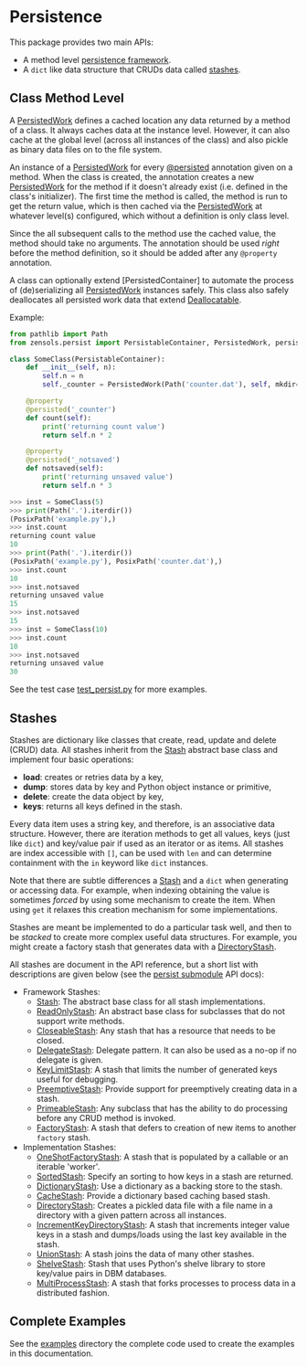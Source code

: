 # Persistence

This package provides two main APIs:
* A method level [persistence framework](#persisted).
* A `dict` like data structure that CRUDs data called [stashes](#stashes).


## Class Method Level

A [PersistedWork] defines a cached location any data returned by a method of a
class.  It always caches data at the instance level.  However, it can also
cache at the global level (across all instances of the class) and also pickle
as binary data files on to the file system.

An instance of a [PersistedWork] for every [@persisted] annotation given on a
method.  When the class is created, the annotation creates a new
[PersistedWork] for the method if it doesn't already exist (i.e. defined in the
class's initializer).  The first time the method is called, the method is run
to get the return value, which is then cached via the [PersistedWork] at
whatever level(s) configured, which without a definition is only class level.

Since the all subsequent calls to the method use the cached value, the method
should take no arguments.  The annotation should be used *right* before the
method definition, so it should be added after any `@property` annotation.

A class can optionally extend [PersistedContainer] to automate the process of
(de)serializing all [PersistedWork] instances safely.  This class also safely
deallocates all persisted work data that extend [Deallocatable].

Example:

```python
from pathlib import Path
from zensols.persist import PersistableContainer, PersistedWork, persisted

class SomeClass(PersistableContainer):
    def __init__(self, n):
        self.n = n
        self._counter = PersistedWork(Path('counter.dat'), self, mkdir=True)

    @property
    @persisted('_counter')
    def count(self):
        print('returning count value')
        return self.n * 2

    @property
    @persisted('_notsaved')
    def notsaved(self):
        print('returning unsaved value')
        return self.n * 3

>>> inst = SomeClass(5)
>>> print(Path('.').iterdir())
(PosixPath('example.py'),)
>>> inst.count
returning count value
10
>>> print(Path('.').iterdir())
(PosixPath('example.py'), PosixPath('counter.dat'),)
>>> inst.count
10
>>> inst.notsaved
returning unsaved value
15
>>> inst.notsaved
15
>>> inst = SomeClass(10)
>>> inst.count
10
>>> inst.notsaved
returning unsaved value
30
```

See the test case [test_persist.py] for more examples.


## Stashes

Stashes are dictionary like classes that create, read, update and delete (CRUD)
data.  All stashes inherit from the [Stash] abstract base class and implement
four basic operations:
* **load**: creates or retries data by a key,
* **dump**: stores data by key and Python object instance or primitive,
* **delete**: create the data object by key,
* **keys**: returns all keys defined in the stash.

Every data item uses a string key, and therefore, is an associative data
structure.  However, there are iteration methods to get all values, keys (just
like `dict`) and key/value pair if used as an iterator or as items.  All
stashes are index accessible with `[]`, can be used with `len` and can
determine containment with the `in` keyword like `dict` instances.

Note that there are subtle differences a [Stash] and a `dict` when generating
or accessing data.  For example, when indexing obtaining the value is sometimes
*forced* by using some mechanism to create the item.  When using `get` it
relaxes this creation mechanism for some implementations.

Stashes are meant be implemented to do a particular task well, and then to be
*stacked* to create more complex useful data structures.  For example, you
might create a factory stash that generates data with a [DirectoryStash].

All stashes are document in the API reference, but a short list with
descriptions are given below (see the [persist submodule] API docs):
* Framework Stashes:
  * [Stash]: The abstract base class for all stash implementations.
  * [ReadOnlyStash]: An abstract base class for subclasses that do not support
    write methods.
  * [CloseableStash]: Any stash that has a resource that needs to be closed.
  * [DelegateStash]: Delegate pattern.  It can also be used as a no-op if no
	delegate is given.
  * [KeyLimitStash]: A stash that limits the number of generated keys useful
	for debugging.
  * [PreemptiveStash]: Provide support for preemptively creating data in a
	stash.
  * [PrimeableStash]: Any subclass that has the ability to do processing before
	any CRUD method is invoked.
  * [FactoryStash]: A stash that defers to creation of new items to another
    `factory` stash.
* Implementation Stashes:
  * [OneShotFactoryStash]: A stash that is populated by a callable or an
	iterable 'worker'.
  * [SortedStash]: Specify an sorting to how keys in a stash are returned.
  * [DictionaryStash]: Use a dictionary as a backing store to the stash.
  * [CacheStash]: Provide a dictionary based caching based stash.
  * [DirectoryStash]: Creates a pickled data file with a file name in a
	directory with a given pattern across all instances.
  * [IncrementKeyDirectoryStash]: A stash that increments integer value keys in
	a stash and dumps/loads using the last key available in the stash.
  * [UnionStash]: A stash joins the data of many other stashes.
  * [ShelveStash]: Stash that uses Python's shelve library to store key/value
    pairs in DBM databases.
  * [MultiProcessStash]: A stash that forks processes to process data in a
	distributed fashion.


## Complete Examples

See the [examples] directory the complete code used to create the examples in
this documentation.


<!-- links -->
[examples]: https://github.com/plandes/util/tree/master/example
[test_persist.py]: https://github.com/plandes/util/tree/master/test/python/test_persist.py

[@persisted]: ../api/zensols.persist.html#zensols.persist.annotation.persisted
[Deallocatable]: ../api/zensols.persist.html?#zensols.persist.dealloc.Deallocatable
[PersistableContainer]: ../api/zensols.persist.html#zensols.persist.annotation.PersistableContainer
[PersistedWork]: ../api/zensols.persist.html#zensols.persist.annotation.PersistedWork
[persist submodule]: ../api/zensols.persist.html#submodules

[Stash]: ../api/zensols.persist.html#zensols.persist.domain.Stash
[CloseableStash]: ../api/zensols.persist.html#zensols.persist.domain.CloseableStash
[ReadOnlyStash]: ../api/zensols.persist.html#zensols.persist.domain.ReadOnlyStash
[DelegateStash]: ../api/zensols.persist.html#zensols.persist.domain.DelegateStash
[KeyLimitStash]: ../api/zensols.persist.html#zensols.persist.domain.KeyLimitStash
[PreemptiveStash]: ../api/zensols.persist.html#zensols.persist.domain.PreemptiveStash
[PrimeableStash]: ../api/zensols.persist.html#zensols.persist.domain.PrimeableStash
[FactoryStash]: ../api/zensols.persist.html#zensols.persist.domain.FactoryStash

[DirectoryStash]: ../api/zensols.persist.html#zensols.persist.stash.DirectoryStash
[OneShotFactoryStash]: ../api/zensols.persist.html#zensols.persist.stash.OneShotFactoryStash
[SortedStash]: ../api/zensols.persist.html#zensols.persist.stash.SortedStash
[DictionaryStash]: ../api/zensols.persist.html#zensols.persist.stash.DictionaryStash
[CacheStash]: ../api/zensols.persist.html#zensols.persist.stash.CacheStash
[IncrementKeyDirectoryStash]: ../api/zensols.persist.html#zensols.persist.stash.IncrementKeyDirectoryStash
[UnionStash]: ../api/zensols.persist.html#zensols.persist.stash.UnionStash
[ShelveStash]: ../api/zensols.persist.html#zensols.persist.shelve.ShelveStash
[MultiProcessStash]: ../api/zensols.multi.html#zensols.multi.stash.MultiProcessStash
